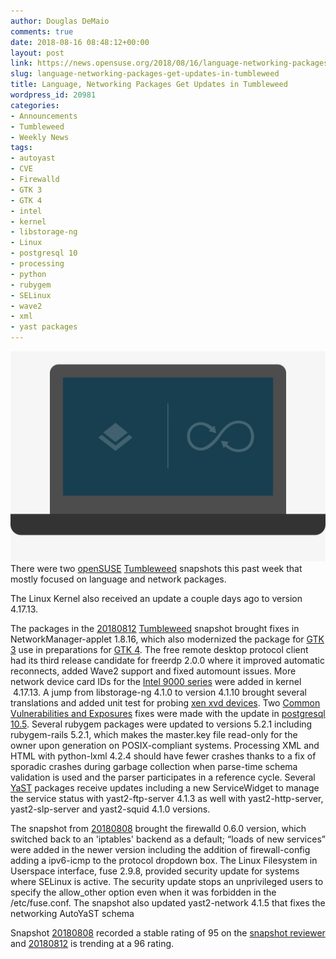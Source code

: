 ```yaml
---
author: Douglas DeMaio
comments: true
date: 2018-08-16 08:48:12+00:00
layout: post
link: https://news.opensuse.org/2018/08/16/language-networking-packages-get-updates-in-tumbleweed/
slug: language-networking-packages-get-updates-in-tumbleweed
title: Language, Networking Packages Get Updates in Tumbleweed
wordpress_id: 20981
categories:
- Announcements
- Tumbleweed
- Weekly News
tags:
- autoyast
- CVE
- Firewalld
- GTK 3
- GTK 4
- intel
- kernel
- libstorage-ng
- Linux
- postgresql 10
- processing
- python
- rubygem
- SELinux
- wave2
- xml
- yast packages
---
```


![](/wp-content/uploads/2018/07/opensuse-laptop.gif)There were two [openSUSE](https://www.opensuse.org/) [Tumbleweed](https://en.opensuse.org/Portal:Tumbleweed) snapshots this past week that mostly focused on language and network packages.

The Linux Kernel also received an update a couple days ago to version 4.17.13.

The packages in the [20180812](https://lists.opensuse.org/opensuse-factory/2018-08/msg00181.html) [Tumbleweed](https://en.opensuse.org/Portal:Tumbleweed) snapshot brought fixes in NetworkManager-applet 1.8.16, which also modernized the package for [GTK 3](https://www.gtk.org/) use in preparations for [GTK 4](https://blog.gtk.org/2017/08/07/progress-towards-gtk-4/). The free remote desktop protocol client had its third release candidate for freerdp 2.0.0 where it improved automatic reconnects, added Wave2 support and fixed automount issues. More network device card IDs for the [Intel 9000 series](https://ark.intel.com/products/series/28961/Intel-Itanium-Processor-9000-Series) were added in kernel  4.17.13. A jump from libstorage-ng 4.1.0 to version 4.1.10 brought several translations and added unit test for probing [xen xvd devices](https://xenproject.org/). Two [Common Vulnerabilities and Exposures](https://en.wikipedia.org/wiki/Common_Vulnerabilities_and_Exposures) fixes were made with the update in [postgresql 10.5](https://www.postgresql.org/docs/current/static/release-10-5.html). Several rubygem packages were updated to versions 5.2.1 including rubygem-rails 5.2.1, which makes the master.key file read-only for the owner upon generation on POSIX-compliant systems. Processing XML and HTML with python-lxml 4.2.4 should have fewer crashes thanks to a fix of sporadic crashes during garbage collection when parse-time schema validation is used and the parser participates in a reference cycle. Several [YaST](https://en.opensuse.org/Portal:YaST) packages receive updates including a new ServiceWidget to manage the service status with yast2-ftp-server 4.1.3 as well with yast2-http-server, yast2-slp-server and yast2-squid 4.1.0 versions.

The snapshot from [20180808](https://lists.opensuse.org/opensuse-factory/2018-08/msg00165.html) brought the firewalld 0.6.0 version, which switched back to an 'iptables' backend as a default; “loads of new services” were added in the newer version including the addition of firewall-config adding a ipv6-icmp to the protocol dropdown box. The Linux Filesystem in Userspace interface, fuse 2.9.8, provided security update for systems where SELinux is active. The security update stops an unprivileged users to specify the allow_other option even when it was forbidden in the /etc/fuse.conf. The snapshot also updated yast2-network 4.1.5 that fixes the networking AutoYaST schema

Snapshot [20180808](https://lists.opensuse.org/opensuse-factory/2018-08/msg00165.html) recorded a stable rating of 95 on the [snapshot reviewer](//review.tumbleweed.boombatower.com/) and [20180812](https://lists.opensuse.org/opensuse-factory/2018-08/msg00181.html) is trending at a 96 rating.

